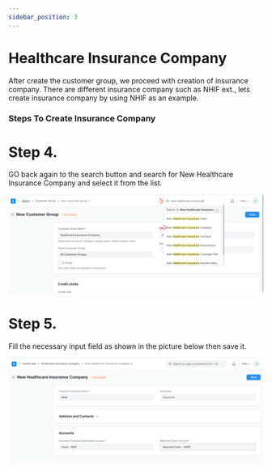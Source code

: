 ```yaml
---
sidebar_position: 3
---
```


# Healthcare Insurance Company
After create the customer group, we proceed with creation of insurance company. There are different insurance company such as NHIF ext., lets create insurance company by using NHIF as an example.

### Steps To Create Insurance Company

# Step 4.
GO back again to the search button and search for New Healthcare Insurance Company and select it from the list.

![Create customer group](assets/Insurancecompany01.png)

# Step 5.
Fill the necessary input field as shown in the picture below then save it.

![Create customer group](assets/Insurancecompany02.png)
